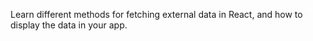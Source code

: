 Learn different methods for fetching external data in React, and how to display the data in your app.